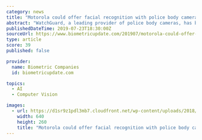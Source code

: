 ```yaml
---
category: news
title: "Motorola could offer facial recognition with police body cameras with WatchGuard acquisition"
abstract: "WatchGuard, a leading provider of police body cameras, has been acquired by Motorola Solutions, which already provides technology to police agencies around the U.S., further consolidating the body camera industry, GovTech reports. Market leader Axon ..."
publishedDateTime: 2019-07-23T18:30:00Z
sourceUrl: https://www.biometricupdate.com/201907/motorola-could-offer-facial-recognition-with-police-body-cameras-with-watchguard-acquisition
type: article
score: 39
published: false

provider:
  name: Biometric Companies
  id: biometricupdate.com

topics:
  - AI
  - Computer Vision

images:
  - url: https://d1sr9z1pdl3mb7.cloudfront.net/wp-content/uploads/2018/04/13160552/facial-recognition-database.jpg
    width: 640
    height: 260
    title: "Motorola could offer facial recognition with police body cameras with WatchGuard acquisition"
---
```


